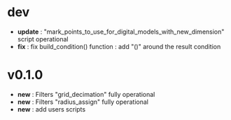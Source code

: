 # dev
- **update** : "mark_points_to_use_for_digital_models_with_new_dimension" script operational
- **fix** : fix build_condition() function : add "()" around the result condition 

# v0.1.0
- **new** : Filters "grid_decimation" fully operational
- **new** : Filters "radius_assign" fully operational
- **new** : add users scripts